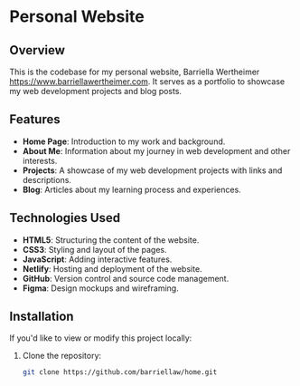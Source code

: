 # Personal Website

## Overview
This is the codebase for my personal website, Barriella Wertheimer https://www.barriellawertheimer.com. It serves as a portfolio to showcase my web development projects and blog posts.

## Features
- **Home Page**: Introduction to my work and background.
- **About Me**: Information about my journey in web development and other interests.
- **Projects**: A showcase of my web development projects with links and descriptions.
- **Blog**: Articles about my learning process and experiences.

## Technologies Used
- **HTML5**: Structuring the content of the website.
- **CSS3**: Styling and layout of the pages.
- **JavaScript**: Adding interactive features.
- **Netlify**: Hosting and deployment of the website.
- **GitHub**: Version control and source code management.
- **Figma**: Design mockups and wireframing.

## Installation
If you'd like to view or modify this project locally:
1. Clone the repository:
   ```bash
   git clone https://github.com/barriellaw/home.git
